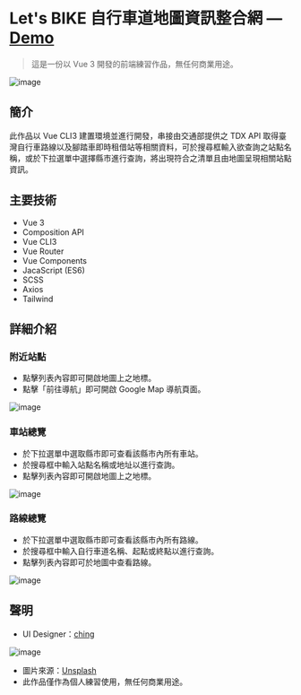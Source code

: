 # Let's BIKE 自行車道地圖資訊整合網 — [Demo](https://syuanyuri.github.io/TDX_Bike/)

> 這是一份以 Vue 3 開發的前端練習作品，無任何商業用途。

![image](https://upload.cc/i1/2021/12/23/4zZTFd.png)

## 簡介

此作品以 Vue CLI3 建置環境並進行開發，串接由交通部提供之 TDX API 取得臺灣自行車路線以及腳踏車即時租借站等相關資料，可於搜尋框輸入欲查詢之站點名稱，或於下拉選單中選擇縣市進行查詢，將出現符合之清單且由地圖呈現相關站點資訊。

## 主要技術

- Vue 3
- Composition API
- Vue CLI3
- Vue Router
- Vue Components
- JacaScript (ES6)
- SCSS
- Axios
- Tailwind

## 詳細介紹

### 附近站點

- 點擊列表內容即可開啟地圖上之地標。
- 點擊「前往導航」即可開啟 Google Map 導航頁面。

![image](https://upload.cc/i1/2021/12/23/eBK0Ds.png)

### 車站總覽

- 於下拉選單中選取縣市即可查看該縣市內所有車站。
- 於搜尋框中輸入站點名稱或地址以進行查詢。
- 點擊列表內容即可開啟地圖上之地標。

![image](https://upload.cc/i1/2021/12/17/GozqBn.png)

### 路線總覽

- 於下拉選單中選取縣市即可查看該縣市內所有路線。
- 於搜尋框中輸入自行車道名稱、起點或終點以進行查詢。
- 點擊列表內容即可於地圖中查看路線。

![image](https://upload.cc/i1/2021/12/17/pHGdY5.png)

## 聲明

- UI Designer：[ching](https://www.figma.com/file/PjIYEwbH4y5e97NnR5KdIq/Let's-BIKE?node-id=0%3A1)

![image](https://upload.cc/i1/2021/12/17/HzDFg9.jpg)

- 圖片來源：[Unsplash](https://unsplash.com/)
- 此作品僅作為個人練習使用，無任何商業用途。
